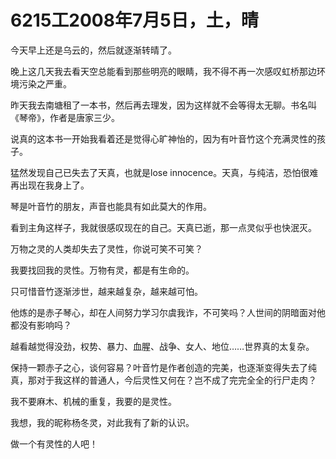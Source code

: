 # 6215工2008年7月5日，土，晴

今天早上还是乌云的，然后就逐渐转晴了。

晚上这几天我去看天空总能看到那些明亮的眼睛，我不得不再一次感叹虹桥那边环境污染之严重。

昨天我去南塘租了一本书，然后再去理发，因为这样就不会等得太无聊。书名叫《琴帝》，作者是唐家三少。

说真的这本书一开始我看着还是觉得心旷神怡的，因为有叶音竹这个充满灵性的孩子。

猛然发现自己已失去了天真，也就是lose innocence。天真，与纯洁，恐怕很难再出现在我身上了。

琴是叶音竹的朋友，声音也能具有如此莫大的作用。

看到主角这样子，我就很感叹现在的自己。天真已逝，那一点灵似乎也快泯灭。

万物之灵的人类却失去了灵性，你说可笑不可笑？

我要找回我的灵性。万物有灵，都是有生命的。

只可惜音竹逐渐涉世，越来越复杂，越来越可怕。

他炼的是赤子琴心，却在人间努力学习尔虞我诈，不可笑吗？人世间的阴暗面对他都没有影响吗？

越看越觉得没劲，权势、暴力、血腥、战争、女人、地位……世界真的太复杂。

保持一颗赤子之心，谈何容易？叶音竹是作者创造的完美，也逐渐变得失去了纯真，那对于我这样的普通人，今后灵性又何在？岂不成了完完全全的行尸走肉？

我不要麻木、机械的重复，我要的是灵性。

我想，我的昵称杨冬灵，对此我有了新的认识。

做一个有灵性的人吧！
